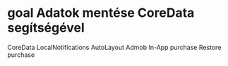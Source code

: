 # goal Adatok mentése CoreData segítségével
CoreData
LocalNotifications
AutoLayout
Admob
In-App purchase
Restore purchase
